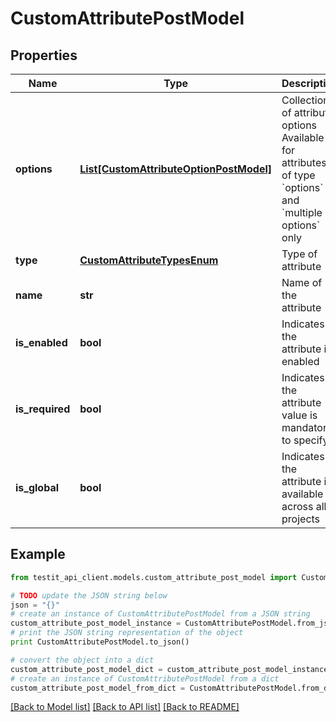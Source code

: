 # CustomAttributePostModel


## Properties
Name | Type | Description | Notes
------------ | ------------- | ------------- | -------------
**options** | [**List[CustomAttributeOptionPostModel]**](CustomAttributeOptionPostModel.md) | Collection of attribute options     Available for attributes of type &#x60;options&#x60; and &#x60;multiple options&#x60; only | [optional] 
**type** | [**CustomAttributeTypesEnum**](CustomAttributeTypesEnum.md) | Type of attribute | 
**name** | **str** | Name of the attribute | 
**is_enabled** | **bool** | Indicates if the attribute is enabled | 
**is_required** | **bool** | Indicates if the attribute value is mandatory to specify | 
**is_global** | **bool** | Indicates if the attribute is available across all projects | 

## Example

```python
from testit_api_client.models.custom_attribute_post_model import CustomAttributePostModel

# TODO update the JSON string below
json = "{}"
# create an instance of CustomAttributePostModel from a JSON string
custom_attribute_post_model_instance = CustomAttributePostModel.from_json(json)
# print the JSON string representation of the object
print CustomAttributePostModel.to_json()

# convert the object into a dict
custom_attribute_post_model_dict = custom_attribute_post_model_instance.to_dict()
# create an instance of CustomAttributePostModel from a dict
custom_attribute_post_model_from_dict = CustomAttributePostModel.from_dict(custom_attribute_post_model_dict)
```
[[Back to Model list]](../README.md#documentation-for-models) [[Back to API list]](../README.md#documentation-for-api-endpoints) [[Back to README]](../README.md)


